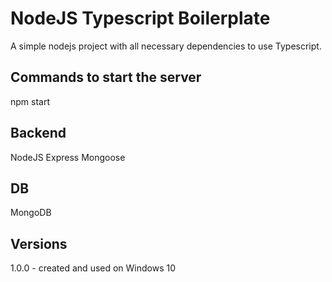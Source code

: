 # NodeJS Typescript Boilerplate
A simple nodejs project with all necessary dependencies to use Typescript.

## Commands to start the server
npm start

## Backend
NodeJS
Express
Mongoose

## DB
MongoDB

## Versions
1.0.0 - created and used on Windows 10
